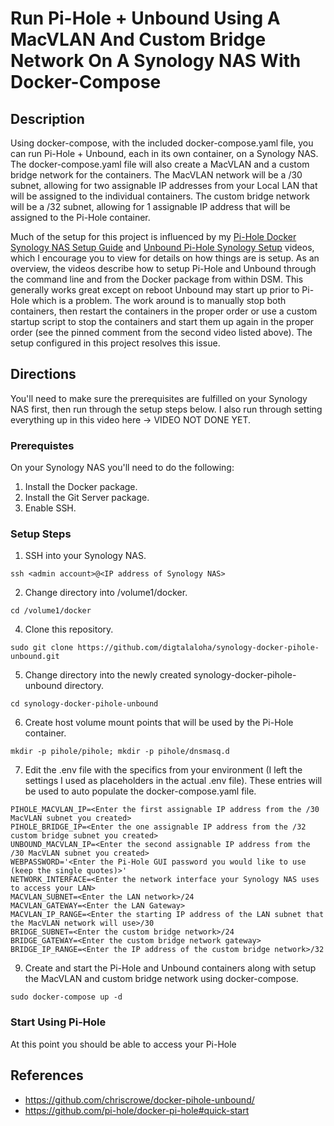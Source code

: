 # Run Pi-Hole + Unbound Using A MacVLAN And Custom Bridge Network On A Synology NAS With Docker-Compose

## Description

Using docker-compose, with the included docker-compose.yaml file, you can run Pi-Hole + Unbound, each in its own container, on a Synology NAS.  The docker-compose.yaml file will also create a MacVLAN and a custom bridge network for the containers.  The MacVLAN network will be a /30 subnet, allowing for two assignable IP addresses from your Local LAN that will be assigned to the individual containers.  The custom bridge network will be a /32 subnet, allowing for 1 assignable IP address that will be assigned to the Pi-Hole container.

Much of the setup for this project is influenced by my [Pi-Hole Docker Synology NAS Setup Guide](https://youtu.be/1yG0p9gU104) and [Unbound Pi-Hole Synology Setup](https://youtu.be/-546g1w_L3w) videos, which I encourage you to view for details on how things are is setup. As an overview, the videos describe how to setup Pi-Hole and Unbound through the command line and from the Docker package from within DSM. This generally works great except on reboot Unbound may start up prior to Pi-Hole which is a problem.  The work around is to manually stop both containers, then restart the containers in the proper order or use a custom startup script to stop the containers and start them up again in the proper order (see the pinned comment from the second video listed above).  The setup configured in this project resolves this issue.

## Directions

You'll need to make sure the prerequisites are fulfilled on your Synology NAS first, then run through the setup steps below. I also run through setting everything up in this video here -> VIDEO NOT DONE YET.

### Prerequistes
On your Synology NAS you'll need to do the following:
1. Install the Docker package.
2. Install the Git Server package.
3. Enable SSH.

### Setup Steps
1. SSH into your Synology NAS.
```
ssh <admin account>@<IP address of Synology NAS>
```
2. Change directory into /volume1/docker. 
```
cd /volume1/docker
```
4. Clone this repository.
```
sudo git clone https://github.com/digtalaloha/synology-docker-pihole-unbound.git
```
5. Change directory into the newly created synology-docker-pihole-unbound directory.
```
cd synology-docker-pihole-unbound
```
6. Create host volume mount points that will be used by the Pi-Hole container.
```
mkdir -p pihole/pihole; mkdir -p pihole/dnsmasq.d
```
7. Edit the .env file with the specifics from your environment (I left the settings I used as placeholders in the actual .env file).  These entries will be used to auto populate the docker-compose.yaml file.
```
PIHOLE_MACVLAN_IP=<Enter the first assignable IP address from the /30 MacVLAN subnet you created>
PIHOLE_BRIDGE_IP=<Enter the one assignable IP address from the /32 custom bridge subnet you created>
UNBOUND_MACVLAN_IP=<Enter the second assignable IP address from the /30 MacVLAN subnet you created>
WEBPASSWORD='<Enter the Pi-Hole GUI password you would like to use (keep the single quotes)>'
NETWORK_INTERFACE=<Enter the network interface your Synology NAS uses to access your LAN>
MACVLAN_SUBNET=<Enter the LAN network>/24
MACVLAN_GATEWAY=<Enter the LAN Gateway>
MACVLAN_IP_RANGE=<Enter the starting IP address of the LAN subnet that the MacVLAN network will use>/30
BRIDGE_SUBNET=<Enter the custom bridge network>/24
BRIDGE_GATEWAY=<Enter the custom bridge network gateway>
BRIDGE_IP_RANGE=<Enter the IP address of the custom bridge network>/32
```
9. Create and start the Pi-Hole and Unbound containers along with setup the MacVLAN and custom bridge network using docker-compose.
```
sudo docker-compose up -d
```
### Start Using Pi-Hole
At this point you should be able to access your Pi-Hole 

## References
* https://github.com/chriscrowe/docker-pihole-unbound/
* https://github.com/pi-hole/docker-pi-hole#quick-start
